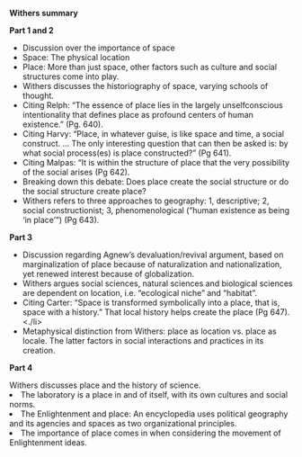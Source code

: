 <p><b>Withers summary</p>
<p>Part 1 and 2</b></p>
<ul>
<li>Discussion over the importance of space</li>
<li>Space: The physical location</li>
<li>Place: More than just space, other factors such as culture and social structures come into play.</li>
<li>Withers discusses the historiography of space, varying schools of thought.</li>
<li>Citing Relph: “The essence of place lies in the largely unselfconscious intentionality that defines place as profound centers of human existence.” (Pg. 640).</li>
<li>Citing Harvy: “Place, in whatever guise, is like space and time, a social construct. … The only interesting question that can then be asked is: by what social process(es) is place constructed?” (Pg 641).</li>
<li>Citing Malpas: “It is within the structure of place that the very possibility of the social arises (Pg 642).</li>
<li>Breaking down this debate: Does place create the social structure or do the social structure create place?</li>
<li>Withers refers to three approaches to geography: 1, descriptive; 2, social constructionist; 3, phenomenological (“human existence as being ‘in place’”) (Pg 643).</li>
</ul>
<p><b>Part 3</b></p>
<ul>
<li>Discussion regarding Agnew’s devaluation/revival argument, based on marginalization of place because of naturalization and nationalization, yet renewed interest because of globalization.</li>
<li>Withers argues social sciences, natural sciences and biological sciences are dependent on location, i.e. “ecological niche” and “habitat”.</li>
<li>Citing Carter: “Space is transformed symbolically into a place, that is, space with a history.” That local history helps create the place (Pg 647).<./li>
<li>Metaphysical distinction from Withers: place as location vs. place as locale. The latter factors in social interactions and practices in its creation.</li>
</ul>
<p><b>Part 4</b></p>
<ulL
<li>Withers discusses place and the history of science.</li>
<li>The laboratory is a place in and of itself, with its own cultures and social norms.</li>
<li>The Enlightenment and place: An encyclopedia uses political geography and its agencies and spaces as two organizational principles. </li>
<li>The importance of place comes in when considering the movement of Enlightenment ideas. </li>

